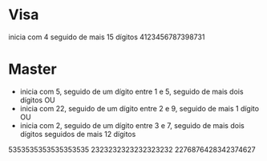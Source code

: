 # Visa

inicia com 4 seguido de mais 15 dígitos
4123456787398731

# Master

- inicia com 5, seguido de um dígito entre 1 e 5, seguido de mais dois dígitos OU
- inicia com 22, seguido de um dígito entre 2 e 9, seguido de mais 1 dígito OU
- inicia com 2, seguido de um dígito entre 3 e 7, seguido de mais dois dígitos seguidos de mais 12 dígitos

5353535353535353535
2323232323232323232
2276876428342374627
